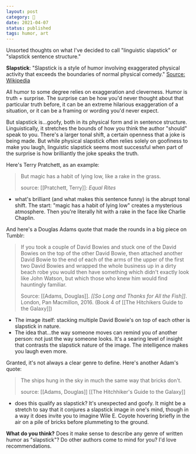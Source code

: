 ```yaml
---
layout: post
category: 🌱
date: 2021-04-07
status: published
tags: humor, art
---
```

Unsorted thoughts on what I've decided to call "linguistic slapstick" or "slapstick sentence structure."

**Slapstick**: "Slapstick is a style of humor involving exaggerated physical activity that exceeds the boundaries of normal physical comedy." [Source: Wikipedia](https://en.wikipedia.org/wiki/Slapstick)

All humor to some degree relies on exaggeration and cleverness. Humor is truth + surprise. The surprise can be how you'd never thought about that particular truth before, it can be an extreme hilarious exaggeration of a situation, or it can be a framing or wording you'd never expect.

But slapstick is...goofy, both in its physical form and in sentence structure. Linguistically, it stretches the bounds of how you think the author "should" speak to you. There's a larger tonal shift, a certain openness that a joke is being made. But while physical slapstick often relies solely on goofiness to make you laugh, linguistic slapstick seems most successful when part of the surprise is how brilliantly the joke speaks the truth.


Here's Terry Pratchett, as an example:

> But magic has a habit of lying low, like a rake in the grass.
>
>source: [[Pratchett, Terry]]: _Equal Rites_

- what's brilliant (and what makes this sentence funny) is the abrupt tonal shift. The start: "magic has a habit of lying low" creates a mysterious atmosphere. Then you're literally hit with a rake in the face like Charlie Chaplin.

And here's a Douglas Adams quote that made the rounds in a big piece on Tumblr:

> If you took a couple of David Bowies and stuck one of the David Bowies on the top of the other David Bowie, then attached another David Bowie to the end of each of the arms of the upper of the first two David Bowies and wrapped the whole business up in a dirty beach robe you would then have something which didn't exactly look like John Watson, but which those who knew him would find hauntingly familiar.
>
>Source: [[Adams, Douglas]]. _[[So Long and Thanks for All the Fish]]_. London, Pan Macmillon, 2016. (Book 4 of [[The Hitchikers Guide to the Galaxy]])

- The image itself: stacking multiple David Bowie's on top of each other is slapstick in nature.
- The idea that...the way someone moves can remind you of another person: not just the way someone looks. It's a searing level of insight that contrasts the slapstick nature of the image. The intelligence makes you laugh even more.

Granted, it's not always a clear genre to define. Here's another Adam's quote:

> The ships hung in the sky in much the same way that bricks don't.
>
> source: [[Adams, Douglas]] [[The Hitchhiker's Guide to the Galaxy]]

- does this qualify as slapstick? It's unexpected and goofy. It might be a stretch to say that it conjures a slapstick image in one's mind, though in a way it does invite you to imagine Wile E. Coyote hovering briefly in the air on a pile of bricks before plummeting to the ground.

**What do you think?** Does it make sense to describe any genre of written humor as "slapstick"? Do other authors come to mind for you? I'd love recommendations.

